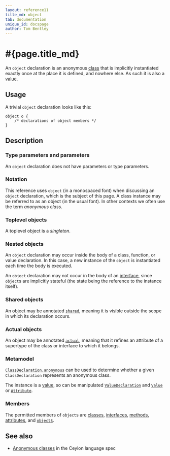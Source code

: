 ```yaml
---
layout: reference11
title_md: object
tab: documentation
unique_id: docspage
author: Tom Bentley
---
```


# #{page.title_md}

An `object` declaration is an anonymous [class](../class) that is 
implicitly instantiated
exactly once at the place it is defined, and nowhere else. As such it 
is also a [value](../value).

## Usage 

A trivial `object` declaration looks like this:

<!-- try: -->
    object o {
        /* declarations of object members */
    }

## Description

### Type parameters and parameters

An `object` declaration does not have parameters or type parameters.

### Notation

This reference uses `object` (in a monospaced font) when discussing an 
`object` declaration, which is the subject of this page. A class instance 
may be referred to as an object (in the usual font). In other contexts we 
often use the term _anonymous class_.

### Toplevel objects

A toplevel object is a _singleton_.

### Nested objects

An `object` declaration may occur inside the body of a class, function, 
or value declaration. In this case, a new instance of the `object` is
instantiated each time the body is executed.

An `object` declaration may not occur in the body of an 
[interface](../interface), since `object`s are implicitly stateful (the 
state being the reference to the instance itself).

### Shared objects 

An object may be annotated [`shared`](../../annotation/shared), meaning
it is visible outside the scope in which its declaration occurs.

### Actual objects

An object may be annotated [`actual`](../../annotation/actual), meaning 
that it refines an attribute of a supertype of the class or interface
to which it belongs.

### Metamodel

[`ClassDeclaration.anonymous`](#{site.urls.apidoc_current}/meta/declaration/ClassDeclaration.type.html#anonymous) 
can be used to determine whether a given `ClassDeclaration` represents an anonymous class. 

The instance is a [value](../value), so can be manipulated 
[`ValueDeclaration`](#{site.urls.apidoc_current}/meta/declaration/ValueDeclaration.type.html) and 
[`Value`](#{site.urls.apidoc_current}/meta/model/Value.type.html) or 
[`Attribute`](#{site.urls.apidoc_current}/meta/model/Attribute.type.html).

### Members

The permitted members of `object`s are [classes](../class), 
[interfaces](../interface), [methods](../function), [attributes](../value),
and [`object`s](../object).

## See also

* [Anonymous classes](#{site.urls.spec_current}#anonymousclasses) in the Ceylon 
  language spec
